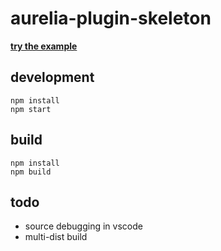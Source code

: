 # aurelia-plugin-skeleton

**[try the example](http://htmlpreview.github.io/?https://github.com/MeirionHughes/aurelia-plugin-skeleton/blob/master/index.html)**

## development

```shell
npm install
npm start
```

## build

```shell
npm install
npm build
```

## todo
* source debugging in vscode
* multi-dist build

